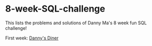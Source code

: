 # 8-week-SQL-challenge
This lists the problems and solutions of Danny Ma's 8 week fun SQL challenge!

First week:
[Danny's Diner](https://www.db-fiddle.com/f/2rM8RAnq7h5LLDTzZiRWcd/138)

